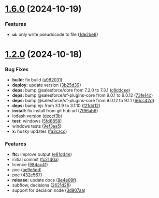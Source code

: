 # [1.6.0](https://github.com/Traction-Rec/flowtocode/compare/1.2.0...1.6.0) (2024-10-19)

### Features

- **ui:** only write pseudocode to file ([1de2be8](https://github.com/Traction-Rec/flowtocode/commit/1de2be8f5e8c50f4412a3adeb0e1a6723228a017))

# [1.2.0](https://github.com/Traction-Rec/flowtocode/compare/fc2140a2973ab3c922fc3565800a2b9291ad422c...1.2.0) (2024-10-18)

### Bug Fixes

- **build:** fix build ([a982031](https://github.com/Traction-Rec/flowtocode/commit/a98203107f507f2402e02c8b94ff4457a2996a82))
- **deploy:** update version ([3b25d39](https://github.com/Traction-Rec/flowtocode/commit/3b25d398b34a7dd3dc5541647ff8a6d6f94b63f9))
- **deps:** bump @salesforce/core from 7.2.0 to 7.3.1 ([c8ddcee](https://github.com/Traction-Rec/flowtocode/commit/c8ddcee8f6d1f85dbf894a9cf4cde493946bf45a))
- **deps:** bump @salesforce/sf-plugins-core from 9.0.1 to 9.0.12 ([73fe14c](https://github.com/Traction-Rec/flowtocode/commit/73fe14cdca4788457a39f0f61a1227d59b769558))
- **deps:** bump @salesforce/sf-plugins-core from 9.0.12 to 9.1.1 ([66cc42d](https://github.com/Traction-Rec/flowtocode/commit/66cc42d67b39d8cd920798ff9685b8ac565d265d))
- **deps:** bump ejs from 3.1.9 to 3.1.10 ([f21dd12](https://github.com/Traction-Rec/flowtocode/commit/f21dd1268d41d5a37ba4cd0ffa4a76894eacd349))
- **install:** fix install from git hub url ([7f96ab6](https://github.com/Traction-Rec/flowtocode/commit/7f96ab60bb58019f15da029c2b78d834677944be))
- lodash version ([deccf3b](https://github.com/Traction-Rec/flowtocode/commit/deccf3ba1329668ea4d27ee039424a107e7f568f))
- **test:** windows ([5fd6858](https://github.com/Traction-Rec/flowtocode/commit/5fd685885c64c823c34713b79c86fd03d7e2b1b6))
- windows tests ([9ef3aa5](https://github.com/Traction-Rec/flowtocode/commit/9ef3aa53ca27569a9849dd655d95327c26373a77))
- **x:** husky updates ([fa3cacc](https://github.com/Traction-Rec/flowtocode/commit/fa3cacc08dadbbdef0437ba08a427eda381f7007))

### Features

- **ftc:** improve output ([e61dd4e](https://github.com/Traction-Rec/flowtocode/commit/e61dd4ed75d3ec62370dab63a6caa57f8ff7c0e6))
- initial commit ([fc2140a](https://github.com/Traction-Rec/flowtocode/commit/fc2140a2973ab3c922fc3565800a2b9291ad422c))
- licence ([984ac41](https://github.com/Traction-Rec/flowtocode/commit/984ac417f55b6b8045c942417d0d805009519c10))
- poc ([ae9e5ed](https://github.com/Traction-Rec/flowtocode/commit/ae9e5ed37010bc149a045ade65538a4011dc2575))
- poc ([432e567](https://github.com/Traction-Rec/flowtocode/commit/432e56746318bce7b6510435b54b6f9cd4907583))
- **release:** update docs ([8e4e09f](https://github.com/Traction-Rec/flowtocode/commit/8e4e09f3f1658fc32b056328f59b59693336966c))
- subflow, decisions ([2621d28](https://github.com/Traction-Rec/flowtocode/commit/2621d28652816596db5e632632a06995953cc359))
- support for decision node ([3d907aa](https://github.com/Traction-Rec/flowtocode/commit/3d907aa65e2abe1df92c8075d04c0ee42a576d53))
